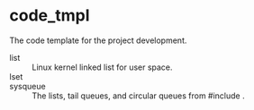 code_tmpl
======

The code template for the project development.

<dl>
  <dt>list</dt>
  <dd>
    Linux kernel linked list for user space.
  </dd>

  <dt>lset</dt>
 
  <dt>sysqueue</dt>
  <dd> 
    The lists, tail queues, and circular queues from #include <sys/queue.h>.
  </dd>
</dl>


